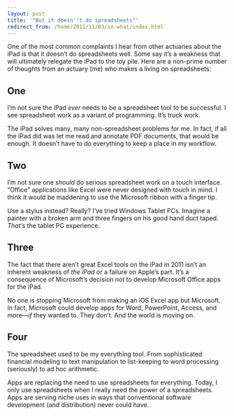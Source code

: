 ```yaml
---
layout: post
title: '"But it doesn''t do spreadsheets"'
redirect_from: /home/2011/11/03/so-what/index.html
---
```

<p>One of the most common complaints I hear from other actuaries about the iPad is that it doesn’t do spreadsheets well. Some say it’s a weakness that will ultimately relegate the iPad to the toy pile.
Here are a non-prime number of thoughts from an actuary (me) who makes a living on spreadsheets:</p>
<h2 id="one">One</h2>
<p>I’m not sure the iPad <em>ever</em> needs to be a spreadsheet tool to be successful. I see spreadsheet work as a variant of programming. It’s truck work.</p>
<p>The iPad solves many, many non-spreadsheet problems for me. In fact, if all the iPad did was let me read and annotate PDF documents, that would be enough. It doesn’t have to do everything to keep a place in my workflow.</p>
<h2>Two</h2>
<p>I’m not sure one <em>should</em> do serious spreadsheet work on a touch interface. “Office” applications like Excel were never designed with touch in mind. I think it would be maddening to use the Microsoft ribbon with a finger tip.</p>
<p>Use a stylus instead? Really? I’ve tried Windows Tablet PCs. Imagine a painter with a broken arm and three fingers on his good hand duct taped. <em>That’s</em> the tablet PC experience.</p>
<h2 id="three">Three</h2>
<p>The fact that there aren’t great Excel tools on the iPad in 2011 isn’t an inherent weakness of <em>the iPad</em> or a failure on Apple’s part. It’s a consequence of Microsoft’s decision not to develop Microsoft Office apps for the iPad.</p>
<p>No one is stopping Microsoft from making an iOS Excel app but Microsoft. In fact, Microsoft could develop apps for Word, PowerPoint, Access, and more—<em>if</em> they wanted to. They don’t. And the world is moving on.</p>
<h2 id="four">Four</h2>
<p>The spreadsheet used to be my everything tool. From sophisticated financial modeling to text manipulation to list-keeping to word processing (seriously) to ad hoc arithmetic.</p>
<p>Apps are replacing the need to use spreadsheets for everything. Today, I only use spreadsheets when I really need the power of a spreadsheets. Apps are serving niche uses in ways that conventional software development (and distribution) never could have.</p>

